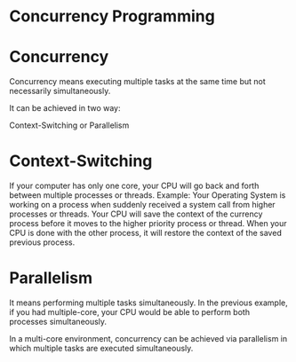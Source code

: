 # Concurrency Programming


# Concurrency
Concurrency means executing multiple tasks at the same time but not necessarily simultaneously. 

It can be achieved in two way:

Context-Switching or Parallelism

# Context-Switching

If your computer has only one core, your CPU will go back and forth between multiple processes or threads. Example: Your Operating System is working on a process when suddenly received a system call from higher processes or threads. Your CPU will save the context of the currency process before it moves to the higher priority process or thread. When your CPU is done with the other process, it will restore the context of the saved previous process.



# Parallelism 

It means performing multiple tasks simultaneously. In the previous example, if you had multiple-core, your CPU would be able to perform both processes simultaneously.

In a multi-core environment, concurrency can be achieved via parallelism in which multiple tasks are executed simultaneously. 


